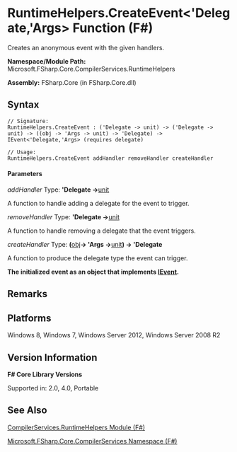 # RuntimeHelpers.CreateEvent<'Delegate,'Args> Function (F#)

Creates an anonymous event with the given handlers.

**Namespace/Module Path:** Microsoft.FSharp.Core.CompilerServices.RuntimeHelpers

**Assembly:** FSharp.Core (in FSharp.Core.dll)


## Syntax

```
// Signature:
RuntimeHelpers.CreateEvent : ('Delegate -> unit) -> ('Delegate -> unit) -> ((obj -> 'Args -> unit) -> 'Delegate) -> IEvent<'Delegate,'Args> (requires delegate)

// Usage:
RuntimeHelpers.CreateEvent addHandler removeHandler createHandler
```

#### Parameters
*addHandler*
Type: **'Delegate -&gt;**[unit](http://msdn.microsoft.com/en-us/library/00b837c2-6c8a-483a-87d3-0479c64037a7)


A function to handle adding a delegate for the event to trigger.


*removeHandler*
Type: **'Delegate -&gt;**[unit](http://msdn.microsoft.com/en-us/library/00b837c2-6c8a-483a-87d3-0479c64037a7)


A function to handle removing a delegate that the event triggers.


*createHandler*
Type: **(**[obj](http://msdn.microsoft.com/en-us/library/dcf2430f-702b-40e5-a0a1-97518bf137f7)**-&gt; 'Args -&gt;**[unit](http://msdn.microsoft.com/en-us/library/00b837c2-6c8a-483a-87d3-0479c64037a7)**) -&gt;   'Delegate**


A function to produce the delegate type the event can trigger.



**The initialized event as an object that implements [IEvent](http://msdn.microsoft.com/en-us/library/8dbca0df-f8a1-40bd-8d50-aa26f6a8b862).**
## Remarks

## Platforms
Windows 8, Windows 7, Windows Server 2012, Windows Server 2008 R2


## Version Information
**F# Core Library Versions**

Supported in: 2.0, 4.0, Portable




## See Also
[CompilerServices.RuntimeHelpers Module &#40;F&#35;&#41;](CompilerServices.RuntimeHelpers+Module+%28FSharp%29.md)

[Microsoft.FSharp.Core.CompilerServices Namespace &#40;F&#35;&#41;](Microsoft.FSharp.Core.CompilerServices+Namespace+%28FSharp%29.md)

